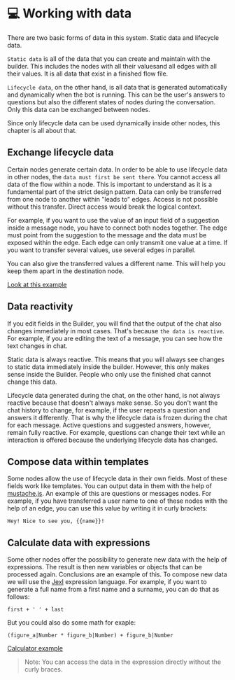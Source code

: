 # 💻 Working with data
There are two basic forms of data in this system. Static data and lifecycle data.

`Static data` is all of the data that you can create and maintain with the builder. This includes the nodes with all their values ​​and all edges with all their values. It is all data that exist in a finished flow file.

`Lifecycle data`, on the other hand, is all data that is generated automatically and dynamically when the bot is running. This can be the user's answers to questions but also the different states of nodes during the conversation. Only this data can be exchanged between nodes.

Since only lifecycle data can be used dynamically inside other nodes, this chapter is all about that.

## Exchange lifecycle data
Certain nodes generate certain data. In order to be able to use lifecycle data in other nodes, the `data must first be sent there`. You cannot access all data of the flow within a node. This is important to understand as it is a fundamental part of the strict design pattern. Data can only be transferred from one node to another within "leads to" edges. Access is not possible without this transfer. Direct access would break the logical context.

For example, if you want to use the value of an input field of a suggestion inside a message node, you have to connect both nodes together. The edge must point from the suggestion to the message and the data must be exposed within the edge. Each edge can only transmit one value at a time. If you want to transfer several values, use several edges in parallel.

You can also give the transferred values ​​a different name. This will help you keep them apart in the destination node.

[Look at this example](https://wanderer.ai/builder/?flow=https%3A%2F%2Fraw.githubusercontent.com%2Fwanderer-ai%2Fwanderer-flows%2Fmaster%2Fdocs%2Flifecycle_exchange.json)

## Data reactivity
If you edit fields in the Builder, you will find that the output of the chat also changes immediately in most cases. That's because `the data is reactive`. For example, if you are editing the text of a message, you can see how the text changes in chat.

Static data is always reactive. This means that you will always see changes to static data immediately inside the builder. However, this only makes sense inside the Builder. People who only use the finished chat cannot change this data.

Lifecycle data generated during the chat, on the other hand, is not always reactive because that doesn't always make sense. So you don't want the chat history to change, for example, if the user repeats a question and answers it differently. That is why the lifecycle data is frozen during the chat for each message. Active questions and suggested answers, however, remain fully reactive. For example, questions can change their text while an interaction is offered because the underlying lifecycle data has changed.

## Compose data within templates
Some nodes allow the use of lifecycle data in their own fields. Most of these fields work like templates. You can output data in them with the help of [mustache.js](https://github.com/janl/mustache.js). An example of this are questions or messages nodes. For example, if you have transferred a user name to one of these nodes with the help of an edge, you can use this value by writing it in curly brackets:

```
Hey! Nice to see you, {{name}}!
```

## Calculate data with expressions
Some other nodes offer the possibility to generate new data with the help of expressions. The result is then new variables or objects that can be processed again. Conclusions are an example of this. To compose new data we will use the [Jexl](https://github.com/TomFrost/Jexl) expression language. For example, if you want to generate a full name from a first name and a surname, you can do that as follows:
```
first + ' ' + last
```

But you could also do some math for exaple:
```
(figure_a|Number * figure_b|Number) + figure_b|Number
```

[Calculator example](https://wanderer.ai/builder/?flow=https%3A%2F%2Fraw.githubusercontent.com%2Fwanderer-ai%2Fwanderer-flows%2Fmaster%2Fdocs%2Fcalculator.json)

> Note: You can access the data in the expression directly without the curly braces.

